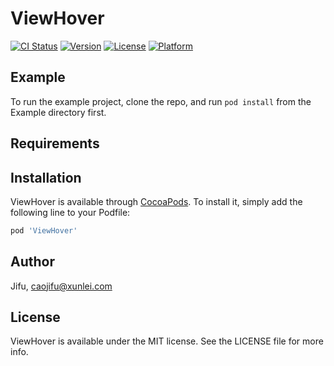 # ViewHover

[![CI Status](https://img.shields.io/travis/Jifu/ViewHover.svg?style=flat)](https://travis-ci.org/Jifu/ViewHover)
[![Version](https://img.shields.io/cocoapods/v/ViewHover.svg?style=flat)](https://cocoapods.org/pods/ViewHover)
[![License](https://img.shields.io/cocoapods/l/ViewHover.svg?style=flat)](https://cocoapods.org/pods/ViewHover)
[![Platform](https://img.shields.io/cocoapods/p/ViewHover.svg?style=flat)](https://cocoapods.org/pods/ViewHover)

## Example

To run the example project, clone the repo, and run `pod install` from the Example directory first.

## Requirements

## Installation

ViewHover is available through [CocoaPods](https://cocoapods.org). To install
it, simply add the following line to your Podfile:

```ruby
pod 'ViewHover'
```

## Author

Jifu, caojifu@xunlei.com

## License

ViewHover is available under the MIT license. See the LICENSE file for more info.
